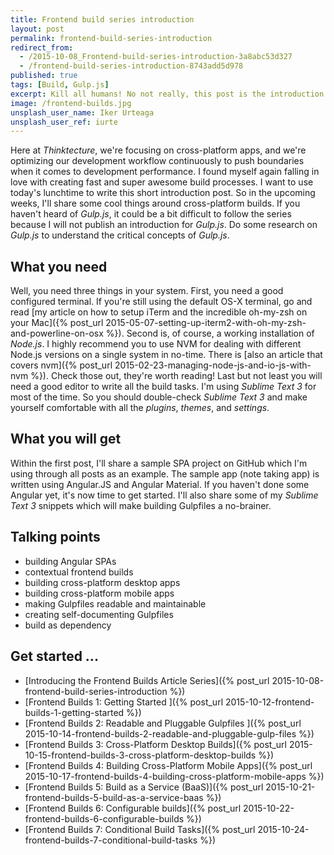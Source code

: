 ```yaml
---
title: Frontend build series introduction
layout: post
permalink: frontend-build-series-introduction
redirect_from: 
  - /2015-10-08_Frontend-build-series-introduction-3a8abc53d327
  - /frontend-build-series-introduction-8743add5d978
published: true
tags: [Build, Gulp.js]
excerpt: Kill all humans! No not really, this post is the introduction for the Frontend Build article series. It'll explain how to automate critical steps when building Frontend applications.
image: /frontend-builds.jpg
unsplash_user_name: Iker Urteaga
unsplash_user_ref: iurte
---
```


Here at *Thinktecture*, we're focusing on cross-platform apps, and we're optimizing our development workflow continuously to push boundaries when it comes to development performance. I found myself again falling in love with creating fast and super awesome build processes. I want to use today's lunchtime to write this short introduction post. So in the upcoming weeks, I'll share some cool things around cross-platform builds. If you haven't heard of *Gulp.js*, it could be a bit difficult to follow the series because I will not publish an introduction for *Gulp.js*. Do some research on *Gulp.js* to understand the critical concepts of *Gulp.js*.

## What you need

Well, you need three things in your system. First, you need a good configured terminal. If you're still using the default OS-X terminal, go and read [my article on how to setup iTerm and the incredible oh-my-zsh on your Mac]({% post_url 2015-05-07-setting-up-iterm2-with-oh-my-zsh-and-powerline-on-osx %}). Second is, of course, a working installation of *Node.js*. I highly recommend you to use NVM for dealing with different Node.js versions on a single system in no-time. There is [also an article that covers nvm]({% post_url 2015-02-23-managing-node-js-and-io-js-with-nvm %}). Check those out, they're worth reading! Last but not least you will need a good editor to write all the build tasks. I'm using *Sublime Text 3* for most of the time. So you should double-check *Sublime Text 3* and make yourself comfortable with all the *plugins*, *themes*, and *settings*.

## What you will get

Within the first post, I'll share a sample SPA project on GitHub which I'm using through all posts as an example. The sample app (note taking app) is written using Angular.JS and Angular Material. If you haven't done some Angular yet, it's now time to get started. I'll also share some of my *Sublime Text 3* snippets which will make building Gulpfiles a no-brainer.

## Talking points

- building Angular SPAs
- contextual frontend builds
- building cross-platform desktop apps
- building cross-platform mobile apps
- making Gulpfiles readable and maintainable
- creating self-documenting Gulpfiles
- build as dependency

## Get started ...

 * [Introducing the Frontend Builds Article Series]({% post_url 2015-10-08-frontend-build-series-introduction %})
 * [Frontend Builds 1: Getting Started ]({% post_url 2015-10-12-frontend-builds-1-getting-started %})
 * [Frontend Builds 2: Readable and Pluggable Gulpfiles  ]({% post_url 2015-10-14-frontend-builds-2-readable-and-pluggable-gulp-files %})
 * [Frontend Builds 3: Cross-Platform Desktop Builds]({% post_url 2015-10-15-frontend-builds-3-cross-platform-desktop-builds %})
 * [Frontend Builds 4: Building Cross-Platform Mobile Apps]({% post_url 2015-10-17-frontend-builds-4-building-cross-platform-mobile-apps %})
 * [Frontend Builds 5: Build as a Service (BaaS)]({% post_url 2015-10-21-frontend-builds-5-build-as-a-service-baas %})
 * [Frontend Builds 6: Configurable builds]({% post_url 2015-10-22-frontend-builds-6-configurable-builds %})
 * [Frontend Builds 7: Conditional Build Tasks]({% post_url 2015-10-24-frontend-builds-7-conditional-build-tasks %})
